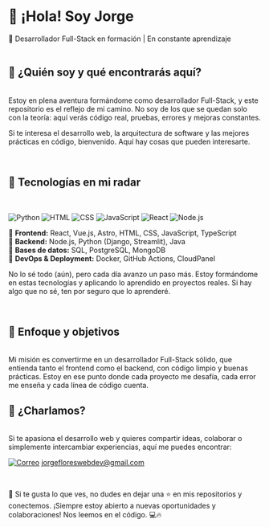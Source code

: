 
# 🚀 ¡Hola! Soy Jorge  
📍 Desarrollador Full-Stack en formación | En constante aprendizaje   
<br>

## 📌 ¿Quién soy y qué encontrarás aquí?  
<br>
Estoy en plena aventura formándome como desarrollador Full-Stack, y este repositorio es el reflejo de mi camino. No soy de los que se quedan solo con la teoría: aquí verás código real, pruebas, errores y mejoras constantes.  

Si te interesa el desarrollo web, la arquitectura de software y las mejores prácticas en código, bienvenido. Aquí hay cosas que pueden interesarte.

<br>

## 🚀 Tecnologías en mi radar  
<br>

![Python](https://img.shields.io/badge/Python-%233776AB.svg?style=for-the-badge&logo=python&logoColor=white)
![HTML](https://img.shields.io/badge/HTML-%23E34F26.svg?style=for-the-badge&logo=html5&logoColor=white)
![CSS](https://img.shields.io/badge/CSS-%231572B6.svg?style=for-the-badge&logo=css3&logoColor=white)
![JavaScript](https://img.shields.io/badge/JavaScript-%23F7DF1E.svg?style=for-the-badge&logo=javascript&logoColor=black)
![React](https://img.shields.io/badge/React-%2361DAFB.svg?style=for-the-badge&logo=react&logoColor=black)
![Node.js](https://img.shields.io/badge/Node.js-%23339933.svg?style=for-the-badge&logo=node.js&logoColor=white)


🔹 **Frontend:** React, Vue.js, Astro, HTML, CSS, JavaScript, TypeScript  
🔹 **Backend:** Node.js, Python (Django, Streamlit), Java  
🔹 **Bases de datos:** SQL, PostgreSQL, MongoDB  
🔹 **DevOps & Deployment:** Docker, GitHub Actions, CloudPanel  

No lo sé todo (aún), pero cada día avanzo un paso más. Estoy formándome en estas tecnologías y aplicando lo aprendido en proyectos reales. Si hay algo que no sé, ten por seguro que lo aprenderé.

<br>

## 🎯 Enfoque y objetivos  
<br>
Mi misión es convertirme en un desarrollador Full-Stack sólido, que entienda tanto el frontend como el backend, con código limpio y buenas prácticas. Estoy en ese punto donde cada proyecto me desafía, cada error me enseña y cada línea de código cuenta.  

<br>

## 📩 ¿Charlamos?  
<br>
Si te apasiona el desarrollo web y quieres compartir ideas, colaborar o simplemente intercambiar experiencias, aquí me puedes encontrar:  
<br>

[![Correo](https://img.shields.io/badge/Email-%23D14836.svg?style=for-the-badge&logo=gmail&logoColor=white)](mailto:jorgefloreswebdev@gmail.com)   jorgefloreswebdev@gmail.com

<br>

🚀 Si te gusta lo que ves, no dudes en dejar una ⭐ en mis repositorios y conectemos. ¡Siempre estoy abierto a nuevas oportunidades y colaboraciones! Nos leemos en el código. 💻🔥

<!--
**JFloresdev/JFloresdev** is a ✨ _special_ ✨ repository because its `README.md` (this file) appears on your GitHub profile.

Here are some ideas to get you started:

- 🔭 I’m currently working on ...
- 🌱 I’m currently learning ...
- 👯 I’m looking to collaborate on ...
- 🤔 I’m looking for help with ...
- 💬 Ask me about ...
- 📫 How to reach me: ...
- 😄 Pronouns: ...
- ⚡ Fun fact: ...
-->
